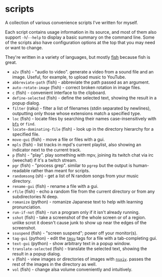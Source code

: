 # scripts

A collection of various convenience scripts I've written for myself.

Each script contains usage information in its source, and most of them also support `-h`/`--help` to display a basic summary on the command line. Some of the scripts also have configuration options at the top that you may need or want to change.

They're written in a variety of languages, but mostly [fish](https://fishshell.com/) because fish is great.

* `a2v` (fish) - "audio to video". generate a video from a sound file and an image. Useful, for example, to upload music to YouTube.
* `abbreviate-path` (fish) - abbreviate the path passed as an argument.
* `auto-rotate-image` (fish) - correct broken rotation in image files.
* `c` (fish) - convenient interface to the clipboard.
* `define-selected` (fish) - define the selected text, showing the result in a popup dialog.
* `filter` (raku) - filter a list of filenames (stdin separated by newlines), outputting only those whose extensions match a specified type.
* `loc` (fish) - locate files by searching their names case-insensitively with [`bfs`](https://github.com/tavianator/bfs) or `find`.
* `locate-dominating-file` (fish) - look up in the directory hierarchy for a specified file.
* `move-gui` (fish) - move a file or files with a gui.
* `mpls` (fish) - list tracks in mpd's current playlist, also showing an indicator next to the current track.
* `p` (fish) - "play". play something with mpv, joining its twitch chat via irc (weechat) if it's a twitch stream.
* `pgr` (fish) - "process grep". similar to `pgrep` but the output is human-readable rather than meant for scripts.
* `randomsong` (sh) - get a list of N random songs from your music directory.
* `rename-gui` (fish) - rename a file with a gui.
* `rfile` (fish) - echo a random file from the current directory or from any subdirectories N deep.
* `romanize` (python) - romanize Japanese text to help with learning pronunciation.
* `run-if-not` (fish) - run a program only if it isn't already running.
* `sshot` (fish) - take a screenshot of the whole screen or of a region. unlike scrot it doesn't cause junk to show up near the edges of the screenshot.
* `ssuspend` (fish) - "screen suspend"; power off your monitor(s).
* `tag-gui` (python) - edit the [`tmsu`](https://github.com/oniony/TMSU) tags for a file with a tab-completing gui.
* `text-gui` (python) - show arbitrary text in a popup window.
* `translate-selected` (fish) - translate the selected text, showing the result in a popup dialog.
* `v` (fish) - view images or directories of images with [`nsxiv`](https://github.com/nsxiv/nsxiv). passes the rest of the images in the directory as well.
* `vol` (fish) - change alsa volume conveniently and intuitively.
